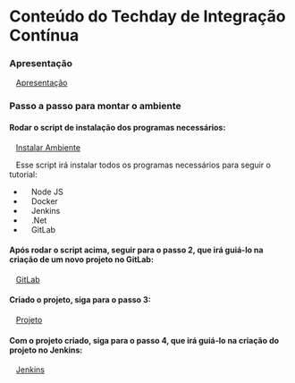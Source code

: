 # Conteúdo do Techday de Integração Contínua

### Apresentação

&nbsp;&nbsp;&nbsp;[Apresentação](./000-Apresentação/Techday.pptx?raw=true) 





### Passo a passo para montar o ambiente


#### Rodar o script de instalação dos programas necessários:

&nbsp;&nbsp;&nbsp;[Instalar Ambiente](./001-InstalarAmbiente.sh)

&nbsp;&nbsp;&nbsp;Esse script irá instalar todos os programas necessários para seguir o tutorial:

* &nbsp;&nbsp;&nbsp; Node JS
* &nbsp;&nbsp;&nbsp; Docker
* &nbsp;&nbsp;&nbsp; Jenkins
* &nbsp;&nbsp;&nbsp; .Net
* &nbsp;&nbsp;&nbsp; GitLab


#### Após rodar o script acima, seguir para o passo 2, que irá guiá-lo na criação de um novo projeto no GitLab:

&nbsp;&nbsp;&nbsp;[GitLab](./002-GitLab_pt1/README.md)


#### Criado o projeto, siga para o passo 3:

&nbsp;&nbsp;&nbsp;[Projeto](./003-Projeto/README.md)

#### Com o projeto criado, siga para o passo 4, que irá guiá-lo na criação do projeto no Jenkins:

&nbsp;&nbsp;&nbsp;[Jenkins](./004-ConfiguracaoJenkins/README.md)
